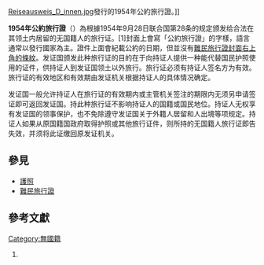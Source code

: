 [Reiseausweis_D_innen.jpg](https://zh.wikipedia.org/wiki/File:Reiseausweis_D_innen.jpg "fig:Reiseausweis_D_innen.jpg")發行的1954年公約旅行證。\]\]

**1954年公約旅行證**（）為根據1954年9月28日联合国第28条的规定颁发给合法在其领土内居留的无国籍人的旅行证。\[1\]封面上會寫「公約旅行證」的字樣，語言通常以發行國家為主。證件上面會紀載公約的日期，但並沒有[難民旅行證封面右上角的條紋](../Page/難民旅行證.md "wikilink")。发证国颁发此种旅行证的目的在于向持证人提供一种能代替国民护照使用的证件，供持证人到发证国领土以外旅行。旅行证必须有持证人签名方为有效。旅行证的有效地区和有效期由发证机关根据持证人的具体情况确定。

发证国一般允许持证人在旅行证的有效期内或主管机关签注的期限内无须另申请签证即可返回发证国。持此种旅行证不影响持证人的国籍或国民地位。持证人无权享有发证国的领事保护，也不免除遵守发证国关于外籍人居留和人出境等项规定。持证人如果从原国籍国政府取得护照或其他旅行证件，则所持的无国籍人旅行证即告失效，并须将此证缴回原发证机关。

## 參見

  - [護照](https://zh.wikipedia.org/wiki/護照 "wikilink")
  - [難民旅行證](../Page/難民旅行證.md "wikilink")

## 參考文獻

<references/>

[Category:無國籍](https://zh.wikipedia.org/wiki/Category:無國籍 "wikilink")

1.
